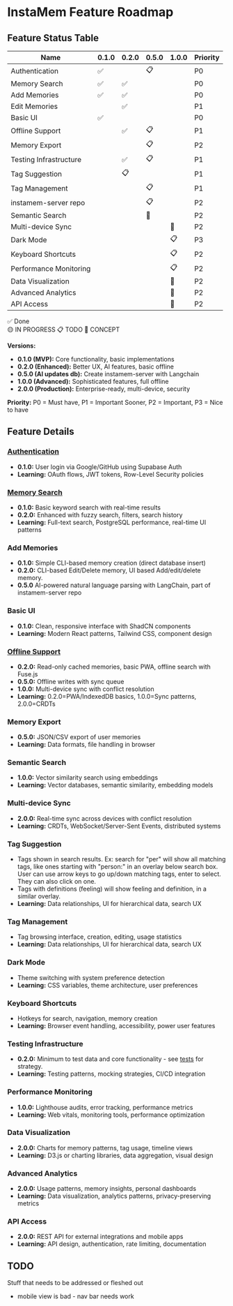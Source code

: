 # InstaMem Feature Roadmap

## Feature Status Table

| Name                   | 0.1.0 | 0.2.0 | 0.5.0 | 1.0.0 | Priority |
| ---------------------- | ----- | ----- | ----- | ----- | -------- |
| Authentication         | ✅    |       | 📋    |       | P0       |
| Memory Search          | ✅    | ✅    |       |       | P0       |
| Add Memories           | ✅    | ✅    |       |       | P0       |
| Edit Memories          |       | ✅    |       |       | P1       |
| Basic UI               | ✅    |       |       |       | P0       |
| Offline Support        |       | ✅    | 📋    |       | P1       |
| Memory Export          |       |       | 📋    |       | P2       |
| Testing Infrastructure |       | ✅    | 📋    |       | P1       |
| Tag Suggestion         |       | 📋     |     |       | P1       |
| Tag Management         |       |       | 📋    |       | P1       |
| instamem-server repo   |       |       | 📋    |       | P2       |
| Semantic Search        |       |       | 💭    |       | P2       |
| Multi-device Sync      |       |       |       | 💭    | P2       |
| Dark Mode              |       |       |       | 📋    | P3       |
| Keyboard Shortcuts     |       |       |       | 📋    | P2       |
| Performance Monitoring |       |       |       | 📋    | P2       |
| Data Visualization     |       |       |       | 💭    | P2       |
| Advanced Analytics     |       |       |       | 💭    | P2       |
| API Access             |       |       |       | 💭    | P2       |

✅ Done  
🟡 IN PROGRESS
📋 TODO
💭 CONCEPT

**Versions:**

-   **0.1.0 (MVP):** Core functionality, basic implementations
-   **0.2.0 (Enhanced):** Better UX, AI features, basic offline
-   **0.5.0 (AI updates db):** Create instamem-server with Langchain
-   **1.0.0 (Advanced):** Sophisticated features, full offline
-   **2.0.0 (Production):** Enterprise-ready, multi-device, security

**Priority:** P0 = Must have, P1 = Important Sooner, P2 = Important, P3 = Nice to have

## Feature Details

### [Authentication](features/authentication.md)

-   **0.1.0:** User login via Google/GitHub using Supabase Auth
-   **Learning:** OAuth flows, JWT tokens, Row-Level Security policies

### [Memory Search](features/memory-search.md)

-   **0.1.0:** Basic keyword search with real-time results
-   **0.2.0:** Enhanced with fuzzy search, filters, search history
-   **Learning:** Full-text search, PostgreSQL performance, real-time UI patterns

### Add Memories

-   **0.1.0:** Simple CLI-based memory creation (direct database insert)
-   **0.2.0:** CLI-based Edit/Delete memory, UI based Add/edit/delete memory.
-   **0.5.0** AI-powered natural language parsing with LangChain, part of instamem-server repo

### Basic UI

-   **0.1.0:** Clean, responsive interface with ShadCN components
-   **Learning:** Modern React patterns, Tailwind CSS, component design

### [Offline Support](features/offline-support.md)

-   **0.2.0:** Read-only cached memories, basic PWA, offline search with Fuse.js
-   **0.5.0:** Offline writes with sync queue
-   **1.0.0:** Multi-device sync with conflict resolution
-   **Learning:** 0.2.0=PWA/IndexedDB basics, 1.0.0=Sync patterns, 2.0.0=CRDTs

### Memory Export

-   **0.5.0:** JSON/CSV export of user memories
-   **Learning:** Data formats, file handling in browser

### Semantic Search

-   **1.0.0:** Vector similarity search using embeddings
-   **Learning:** Vector databases, semantic similarity, embedding models

### Multi-device Sync

-   **2.0.0:** Real-time sync across devices with conflict resolution
-   **Learning:** CRDTs, WebSocket/Server-Sent Events, distributed systems

### Tag Suggestion

-   Tags shown in search results. Ex: search for "per" will show all matching tags, like ones starting with "person:" in an overlay below search box.  User can use arrow keys to go up/down matching tags, enter to select.  They can also click on one.
-   Tags with definitions (feeling) will show feeling and definition, in a similar overlay.
-   **Learning:** Data relationships, UI for hierarchical data, search UX

### Tag Management

-   Tag browsing interface, creation, editing, usage statistics
-   **Learning:** Data relationships, UI for hierarchical data, search UX

### Dark Mode

-   Theme switching with system preference detection
-   **Learning:** CSS variables, theme architecture, user preferences

### Keyboard Shortcuts

-   Hotkeys for search, navigation, memory creation
-   **Learning:** Browser event handling, accessibility, power user features

### Testing Infrastructure

-   **0.2.0:** Minimum to test data and core functionality - see [tests](tests.md) for strategy.
-   **Learning:** Testing patterns, mocking strategies, CI/CD integration

### Performance Monitoring

-   **1.0.0:** Lighthouse audits, error tracking, performance metrics
-   **Learning:** Web vitals, monitoring tools, performance optimization

### Data Visualization

-   **2.0.0:** Charts for memory patterns, tag usage, timeline views
-   **Learning:** D3.js or charting libraries, data aggregation, visual design

### Advanced Analytics

-   **2.0.0:** Usage patterns, memory insights, personal dashboards
-   **Learning:** Data visualization, analytics patterns, privacy-preserving metrics

### API Access

-   **2.0.0:** REST API for external integrations and mobile apps
-   **Learning:** API design, authentication, rate limiting, documentation

## TODO

Stuff that needs to be addressed or fleshed out

-   mobile view is bad - nav bar needs work
